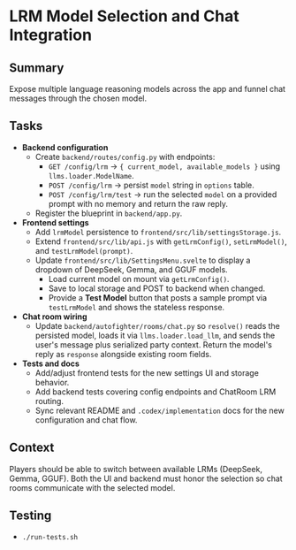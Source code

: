 # LRM Model Selection and Chat Integration

## Summary
Expose multiple language reasoning models across the app and funnel chat messages through the chosen model.

## Tasks
- **Backend configuration**
  - Create `backend/routes/config.py` with endpoints:
    - `GET /config/lrm` -> `{ current_model, available_models }` using `llms.loader.ModelName`.
    - `POST /config/lrm` -> persist `model` string in `options` table.
    - `POST /config/lrm/test` -> run the selected `model` on a provided prompt with no memory and return the raw reply.
  - Register the blueprint in `backend/app.py`.
- **Frontend settings**
  - Add `lrmModel` persistence to `frontend/src/lib/settingsStorage.js`.
  - Extend `frontend/src/lib/api.js` with `getLrmConfig()`, `setLrmModel()`, and `testLrmModel(prompt)`.
  - Update `frontend/src/lib/SettingsMenu.svelte` to display a dropdown of DeepSeek, Gemma, and GGUF models.
    - Load current model on mount via `getLrmConfig()`.
    - Save to local storage and POST to backend when changed.
    - Provide a **Test Model** button that posts a sample prompt via `testLrmModel` and shows the stateless response.
- **Chat room wiring**
  - Update `backend/autofighter/rooms/chat.py` so `resolve()` reads the persisted model, loads it via `llms.loader.load_llm`, and sends the user's message plus serialized party context. Return the model's reply as `response` alongside existing room fields.
- **Tests and docs**
  - Add/adjust frontend tests for the new settings UI and storage behavior.
  - Add backend tests covering config endpoints and ChatRoom LRM routing.
  - Sync relevant README and `.codex/implementation` docs for the new configuration and chat flow.

## Context
Players should be able to switch between available LRMs (DeepSeek, Gemma, GGUF). Both the UI and backend must honor the selection so chat rooms communicate with the selected model.

## Testing
- `./run-tests.sh`
